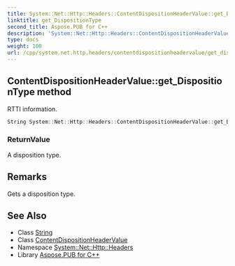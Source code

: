 ```yaml
---
title: System::Net::Http::Headers::ContentDispositionHeaderValue::get_DispositionType method
linktitle: get_DispositionType
second_title: Aspose.PUB for C++
description: 'System::Net::Http::Headers::ContentDispositionHeaderValue::get_DispositionType method. RTTI information in C++.'
type: docs
weight: 100
url: /cpp/system.net.http.headers/contentdispositionheadervalue/get_dispositiontype/
---
```

## ContentDispositionHeaderValue::get_DispositionType method


RTTI information.

```cpp
String System::Net::Http::Headers::ContentDispositionHeaderValue::get_DispositionType()
```


### ReturnValue

A disposition type.
## Remarks


Gets a disposition type. 
## See Also

* Class [String](../../../system/string/)
* Class [ContentDispositionHeaderValue](../)
* Namespace [System::Net::Http::Headers](../../)
* Library [Aspose.PUB for C++](../../../)
